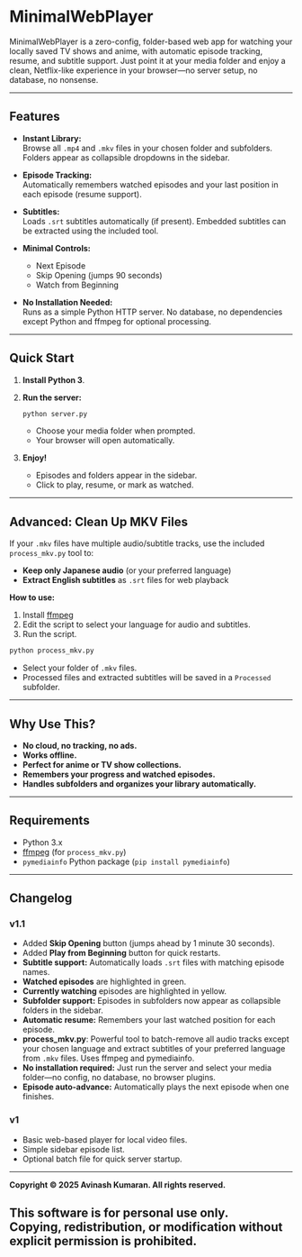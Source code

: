 # MinimalWebPlayer

MinimalWebPlayer is a zero-config, folder-based web app for watching your locally saved TV shows and anime, with automatic episode tracking, resume, and subtitle support. Just point it at your media folder and enjoy a clean, Netflix-like experience in your browser—no server setup, no database, no nonsense.

---

## Features

- **Instant Library:**  
  Browse all `.mp4` and `.mkv` files in your chosen folder and subfolders. Folders appear as collapsible dropdowns in the sidebar.

- **Episode Tracking:**  
  Automatically remembers watched episodes and your last position in each episode (resume support).

- **Subtitles:**  
  Loads `.srt` subtitles automatically (if present). Embedded subtitles can be extracted using the included tool.

- **Minimal Controls:**  
  - Next Episode  
  - Skip Opening (jumps 90 seconds)  
  - Watch from Beginning

- **No Installation Needed:**  
  Runs as a simple Python HTTP server. No database, no dependencies except Python and ffmpeg for optional processing.

---

## Quick Start

1. **Install Python 3**.
2. **Run the server:**
   ```sh
   python server.py
   ```
   - Choose your media folder when prompted.
   - Your browser will open automatically.

3. **Enjoy!**  
   - Episodes and folders appear in the sidebar.
   - Click to play, resume, or mark as watched.

---

## Advanced: Clean Up MKV Files

If your `.mkv` files have multiple audio/subtitle tracks, use the included `process_mkv.py` tool to:

- **Keep only Japanese audio** (or your preferred language)
- **Extract English subtitles** as `.srt` files for web playback

**How to use:**
1. Install [ffmpeg](https://ffmpeg.org/)
2. Edit the script to select your language for audio and subtitles. 
2. Run the script. 
```sh
python process_mkv.py
```
- Select your folder of `.mkv` files.
- Processed files and extracted subtitles will be saved in a `Processed` subfolder.

---

## Why Use This?

- **No cloud, no tracking, no ads.**
- **Works offline.**
- **Perfect for anime or TV show collections.**
- **Remembers your progress and watched episodes.**
- **Handles subfolders and organizes your library automatically.**

---

## Requirements

- Python 3.x
- [ffmpeg](https://ffmpeg.org/) (for `process_mkv.py`)
- `pymediainfo` Python package (`pip install pymediainfo`)

---

## Changelog

### v1.1
- Added **Skip Opening** button (jumps ahead by 1 minute 30 seconds).
- Added **Play from Beginning** button for quick restarts.
- **Subtitle support:** Automatically loads `.srt` files with matching episode names.
- **Watched episodes** are highlighted in green.
- **Currently watching** episodes are highlighted in yellow.
- **Subfolder support:** Episodes in subfolders now appear as collapsible folders in the sidebar.
- **Automatic resume:** Remembers your last watched position for each episode.
- **process_mkv.py**: Powerful tool to batch-remove all audio tracks except your chosen language and extract subtitles of your preferred language from `.mkv` files. Uses ffmpeg and pymediainfo.
- **No installation required:** Just run the server and select your media folder—no config, no database, no browser plugins.
- **Episode auto-advance:** Automatically plays the next episode when one finishes.

### v1
- Basic web-based player for local video files.
- Simple sidebar episode list.
- Optional batch file for quick server startup.

---
**Copyright © 2025 Avinash Kumaran. All rights reserved.**

This software is for personal use only.  
Copying, redistribution, or modification without explicit permission is prohibited.
---
